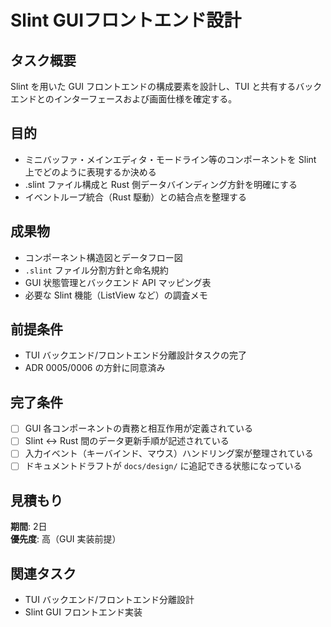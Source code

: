 # Slint GUIフロントエンド設計

## タスク概要
Slint を用いた GUI フロントエンドの構成要素を設計し、TUI と共有するバックエンドとのインターフェースおよび画面仕様を確定する。

## 目的
- ミニバッファ・メインエディタ・モードライン等のコンポーネントを Slint 上でどのように表現するか決める
- .slint ファイル構成と Rust 側データバインディング方針を明確にする
- イベントループ統合（Rust 駆動）との結合点を整理する

## 成果物
- コンポーネント構造図とデータフロー図
- `.slint` ファイル分割方針と命名規約
- GUI 状態管理とバックエンド API マッピング表
- 必要な Slint 機能（ListView など）の調査メモ

## 前提条件
- TUI バックエンド/フロントエンド分離設計タスクの完了
- ADR 0005/0006 の方針に同意済み

## 完了条件
- [ ] GUI 各コンポーネントの責務と相互作用が定義されている
- [ ] Slint ↔ Rust 間のデータ更新手順が記述されている
- [ ] 入力イベント（キーバインド、マウス）ハンドリング案が整理されている
- [ ] ドキュメントドラフトが `docs/design/` に追記できる状態になっている

## 見積もり
**期間**: 2日  
**優先度**: 高（GUI 実装前提）

## 関連タスク
- TUI バックエンド/フロントエンド分離設計
- Slint GUI フロントエンド実装
